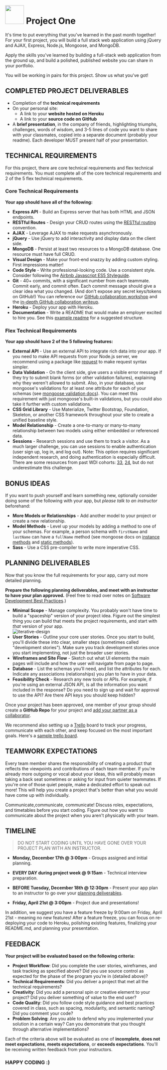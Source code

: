 # <img src="https://cloud.githubusercontent.com/assets/7833470/10423298/ea833a68-7079-11e5-84f8-0a925ab96893.png" width="60"> Project One

It's time to put everything that you've learned in the past month together! For your first project, you will build a full stack web application using jQuery and AJAX, Express, Node.js, Mongoose, and MongoDB.

Apply the skills you've learned by building a full-stack web application from the ground up, and build a polished, published website you can share in your portfolio.

You will be working in pairs for this project.  Show us what you've got!


## COMPLETED PROJECT DELIVERABLES

* Completion of the **technical requirements**
* On your personal site:
   - A link to your **website hosted on Heroku**
   - A link to your **source code on GitHub**
* A **brief presentation**, in the company of friends, highlighting triumphs, challenges, words of wisdom, and 3-5 lines of code you want to share with your classmates, copied into a separate document (probably your readme).  Each developer MUST present half of your presentation.

## TECHNICAL REQUIREMENTS

For this project, there are core technical requirements and flex technical requirements. You must complete all of the core technical requirements and 2 of the 5 flex technical requirements.

### Core Technical Requirements

**Your app should have all of the following:**
* **Express API** - Build an Express server that has both HTML and JSON endpoints.
* **RESTful Routes** - Design your CRUD routes using the [RESTful routing](https://github.com/sf-wdi-34/mongoose-associations#restful-routing) convention.
* **AJAX** - Leverage AJAX to make requests asynchronously.
* **jQuery** - Use jQuery to add interactivity and display data on the client side.  
* **MongoDB** - Persist at least two resources to a MongoDB database. One resource must have full CRUD.  
* **Visual Design** - Make your front-end snazzy by adding custom styling. First impressions matter!
* **Code Style** - Write professional-looking code. Use a consistent style. Consider following the [Airbnb Javascript ES5 Styleguide](https://github.com/airbnb/javascript/tree/es5-deprecated/es5).
* **Git** - 40+ commits, with a significant number from each teammate. Commit early, and commit often. Each commit message should give a clear idea what you changed. (And don't expose any secret keys/tokens on GitHub!) You can reference our [GitHub collaboration workshop](https://github.com/sf-wdi-34/github-collaboration) and the [in-depth GitHub collaboration writeup](https://github.com/SF-WDI-LABS/shared_modules/blob/master/how-to/github-collaboration-workflow.md).
* **Heroku** - Deploy your app with Heroku.
* **Documentation** - Write a README that would make an employer excited to hire you. See this [example readme](https://github.com/SF-WDI-LABS/readme-example/blob/master/README.md) for a suggested structure.

### Flex Technical Requirements

**Your app should have 2 of the 5 following features:**
* **External API** - Use an external API to integrate rich data into your app.  If you need to make API requests from your Node.js server, we recommend using a package like [request](https://github.com/request/request) to make request syntax simpler.
* **Data Validation** - On the client side, give users a visible error message if they try to submit blank forms (or other validation failures), explaining why they weren't allowed to submit.  Also, in your database, use mongoose's validations for at least one attribute for each of your schemas (see <a href="http://mongoosejs.com/docs/validation.html">mongoose validation docs</a>). You can meet this requirement with just mongoose's built-in validations, but you could also take it further with custom validations.
* **CSS Grid Library** - Use Materialize, Twitter Bootstrap, Foundation, Skeleton, or another CSS framework throughout your site to create a unified baseline style.
* **Model Relationship** - Create a one-to-many or many-to-many relationship between two models using either embedded or referenced data.
* **Sessions** - Research sessions and use them to track a visitor.  As a much larger challenge, you can use sessions to enable authentication (user sign up, log in, and log out).  Note: This option requires significant independent research, and doing authentication  is especially difficult.  There are some resources from past WDI cohorts: [33](https://github.com/sf-wdi-33/express-simple-auth), [24](https://github.com/sf-wdi-24/express-microblog/tree/solution-auth), but do not underestimate this challenge.


## BONUS IDEAS  
If you want to push yourself and learn something new, optionally consider doing some of the following with your app, but *please talk to an instructor* beforehand:

* **More Models or Relationships** - Add another model to your project or create a new relationship.
* **Model Methods** - Level up your models by adding a method to one of your schemas.  For example, a person schema with `firstName` and `lastName` can have a `fullName` method (see mongoose docs on [instance methods](http://mongoosejs.com/docs/guide.html#methods) and [static methods](http://mongoosejs.com/docs/guide.html#statics)).
* **Sass** - Use a CSS pre-compiler to write more imperative CSS.
<!-- * **WebSockets** - Break out of the request/response cycle and use websockets to send realtime updates to the client(s) when the server changes. -->

## PLANNING DELIVERABLES

Now that you know the full requirements for your app, carry out more detailed planning.

**Prepare the following planning deliverables, and meet with an instructor to have your plan approved.** (Feel free to read over notes on [Software Development Best Practices](https://github.com/SF-WDI-LABS/software-development-best-practices).)
*  **Minimal Scope** - Manage complexity. You probably won't have time to build a "spaceship" version of your project idea. Figure out the simplest thing you can build that meets the project requirements, and start with *that* version of your app.  
  ![iterative-design](https://cloud.githubusercontent.com/assets/7833470/11330092/f76e7c50-9159-11e5-875f-748817e41afc.png)
* **User Stories** - Outline your core user stories. Once you start to build, you'll divide these into clear, smaller steps (sometimes called "development stories").  Make sure you track development stories once you start implementing, not just the broader user stories.
* **Wireframes and Site Flow** - Sketch out what UI elements the main pages will include and how the user will navigate from page to page.
* **Database** -  List the schemas you'll need, and list the attributes for each.  Indicate any associations (relationships) you plan to have in your data.
*  **Feasibility Check** - Research any new tools or APIs. For example, if you're using an external JSON API, is all the information you want included in the response? Do you need to sign up and wait for approval to use the API?  Are there API keys you should keep hidden?

Once your project has been approved, one member of your group should create a **GitHub Repo** for your project and [add your partner as a  collaborator](https://help.github.com/articles/adding-collaborators-to-a-personal-repository/).

We recommend also setting up a [Trello](https://trello.com/) board to track your progress, communicate with each other, and keep focused on the most important goals.  Here's a [sample trello board](https://trello.com/b/k42peuus/tunely-sample-project-trello).


## TEAMWORK EXPECTATIONS

Every team member shares the responsibility of creating a product that reflects the viewpoints and contributions of each team member. If you're already more outgoing or vocal about your ideas, this will probably mean taking a back seat sometimes or asking for input from quieter teammates. If you're one of those quiet people, make a dedicated effort to speak out more! This will help you create a project that's better than what you would have come up with individually.

Communicate,communicate, communicate! Discuss roles, expectations, and timetables before you start coding. Figure out how you want to communicate about the project when you aren't physically with your team.

## TIMELINE

> DO NOT START CODING UNTIL YOU HAVE GONE OVER YOUR PROJECT PLAN WITH AN INSTRUCTOR.


* **Monday, December 17th @ 3:00pm** - Groups assigned and initial planning.

* **EVERY DAY during project week @ 9:15am** - Technical interview preparation.

* **BEFORE Tuesday, December 18th @ 12:30pm** - Present your app plan to an instructor to go over your [planning deliverables](#planning-deliverables).

* **Friday, April 21st @ 3:00pm** - Project due and presentations!



In addition, we suggest you have a feature freeze by 9:00am on Friday, April 21st - meaning no new features! After a feature freeze, you can focus on re-deploying your code to Heroku, polishing existing features, finalizing your README.md, and planning your presentation.

## FEEDBACK

**Your project will be evaluated based on the following criteria:**

* **Project Workflow**: Did you complete the user stories, wireframes, and task tracking as specified above? Did you use source control as expected for the phase of the program you’re in (detailed above)?
* **Technical Requirements**: Did you deliver a project that met all the technical requirements?
* **Creativity**: Did you add a personal spin or creative element to your project? Did you deliver something of value to the end user?
* **Code Quality**: Did you follow code style guidance and best practices covered in class, such as spacing, modularity, and semantic naming? Did you comment your code?
* **Problem Solving**: Are you able to defend why you implemented your solution in a certain way? Can you demonstrate that you thought through alternative implementations?

Each of the criteria above will be evaluated as one of **incomplete**, **does not meet expectations**, **meets expectations**, or **exceeds expectations**. You'll be receiving written feedback from your instructors.


### HAPPY CODING :)
